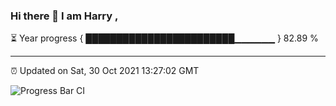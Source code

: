 ### Hi there 👋 I am Harry , 

⏳ Year progress { ████████████████████████▁▁▁▁▁▁ } 82.89 %

---

⏰ Updated on Sat, 30 Oct 2021 13:27:02 GMT

![Progress Bar CI](https://github.com/duykhang68/duykhang68/workflows/Progress%20Bar%20CI/badge.svg)
